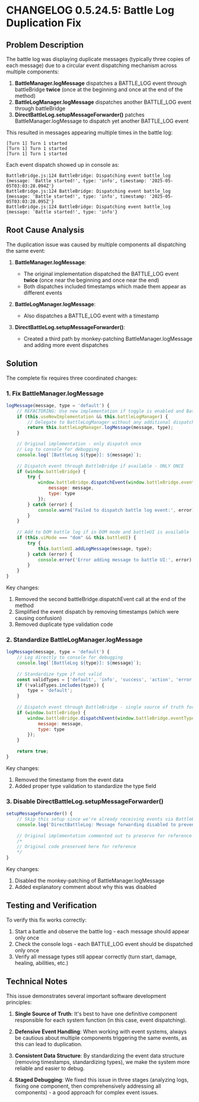 # CHANGELOG 0.5.24.5: Battle Log Duplication Fix

## Problem Description

The battle log was displaying duplicate messages (typically three copies of each message) due to a circular event dispatching mechanism across multiple components:

1. **BattleManager.logMessage** dispatches a BATTLE_LOG event through battleBridge **twice** (once at the beginning and once at the end of the method)
2. **BattleLogManager.logMessage** dispatches another BATTLE_LOG event through battleBridge
3. **DirectBattleLog.setupMessageForwarder()** patches BattleManager.logMessage to dispatch yet another BATTLE_LOG event

This resulted in messages appearing multiple times in the battle log:
```
[Turn 1] Turn 1 started
[Turn 1] Turn 1 started
[Turn 1] Turn 1 started
```

Each event dispatch showed up in console as:
```
BattleBridge.js:124 BattleBridge: Dispatching event battle_log {message: 'Battle started!', type: 'info', timestamp: '2025-05-05T03:03:28.094Z'}
BattleBridge.js:124 BattleBridge: Dispatching event battle_log {message: 'Battle started!', type: 'info', timestamp: '2025-05-05T03:03:28.095Z'}
BattleBridge.js:124 BattleBridge: Dispatching event battle_log {message: 'Battle started!', type: 'info'}
```

## Root Cause Analysis

The duplication issue was caused by multiple components all dispatching the same event:

1. **BattleManager.logMessage**:
   - The original implementation dispatched the BATTLE_LOG event **twice** (once near the beginning and once near the end)
   - Both dispatches included timestamps which made them appear as different events

2. **BattleLogManager.logMessage**:
   - Also dispatches a BATTLE_LOG event with a timestamp

3. **DirectBattleLog.setupMessageForwarder()**:
   - Created a third path by monkey-patching BattleManager.logMessage and adding more event dispatches

## Solution

The complete fix requires three coordinated changes:

### 1. Fix BattleManager.logMessage

```javascript
logMessage(message, type = 'default') {
    // REFACTORING: Use new implementation if toggle is enabled and BattleLogManager exists
    if (this.useNewImplementation && this.battleLogManager) {
        // Delegate to BattleLogManager without any additional dispatching here
        return this.battleLogManager.logMessage(message, type);
    }

    // Original implementation - only dispatch once
    // Log to console for debugging
    console.log(`[BattleLog ${type}]: ${message}`);
    
    // Dispatch event through BattleBridge if available - ONLY ONCE
    if (window.battleBridge) {
        try {
            window.battleBridge.dispatchEvent(window.battleBridge.eventTypes.BATTLE_LOG, {
                message: message,
                type: type
            });
        } catch (error) {
            console.warn('Failed to dispatch battle log event:', error);
        }
    }
    
    // Add to DOM battle log if in DOM mode and battleUI is available
    if (this.uiMode === "dom" && this.battleUI) {
        try {
            this.battleUI.addLogMessage(message, type);
        } catch (error) {
            console.error('Error adding message to battle UI:', error);
        }
    }
}
```

Key changes:
1. Removed the second battleBridge.dispatchEvent call at the end of the method
2. Simplified the event dispatch by removing timestamps (which were causing confusion)
3. Removed duplicate type validation code

### 2. Standardize BattleLogManager.logMessage

```javascript
logMessage(message, type = 'default') {
    // Log directly to console for debugging
    console.log(`[BattleLog ${type}]: ${message}`);
    
    // Standardize type if not valid
    const validTypes = ['default', 'info', 'success', 'action', 'error', 'player', 'enemy', 'status'];
    if (!validTypes.includes(type)) {
        type = 'default';
    }
    
    // Dispatch event through BattleBridge - single source of truth for event dispatch
    if (window.battleBridge) {
        window.battleBridge.dispatchEvent(window.battleBridge.eventTypes.BATTLE_LOG, {
            message: message,
            type: type
        });
    }
    
    return true;
}
```

Key changes:
1. Removed the timestamp from the event data
2. Added proper type validation to standardize the type field

### 3. Disable DirectBattleLog.setupMessageForwarder()

```javascript
setupMessageForwarder() {
    // Skip this setup since we're already receiving events via BattleBridge properly
    console.log('DirectBattleLog: Message forwarding disabled to prevent duplication');
    
    // Original implementation commented out to preserve for reference
    /*
    // Original code preserved here for reference
    */
}
```

Key changes:
1. Disabled the monkey-patching of BattleManager.logMessage
2. Added explanatory comment about why this was disabled

## Testing and Verification

To verify this fix works correctly:
1. Start a battle and observe the battle log - each message should appear only once
2. Check the console logs - each BATTLE_LOG event should be dispatched only once
3. Verify all message types still appear correctly (turn start, damage, healing, abilities, etc.)

## Technical Notes

This issue demonstrates several important software development principles:

1. **Single Source of Truth**: It's best to have one definitive component responsible for each system function (in this case, event dispatching).

2. **Defensive Event Handling**: When working with event systems, always be cautious about multiple components triggering the same events, as this can lead to duplication.

3. **Consistent Data Structure**: By standardizing the event data structure (removing timestamps, standardizing types), we make the system more reliable and easier to debug.

4. **Staged Debugging**: We fixed this issue in three stages (analyzing logs, fixing one component, then comprehensively addressing all components) - a good approach for complex event issues.